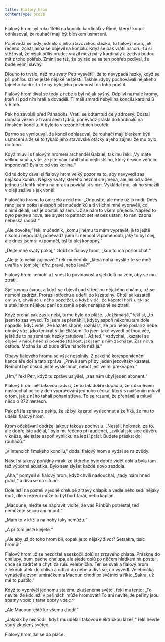 ```yaml
---
title: Fialový hrom
contentType: prose
---
```


  

Fialový hrom byl roku 1596 na koncilu kardinálů v Římě, kterýž koncil odhlasoval, že rouhači mají být bleskem usmrceni.

Poněvadž se tedy jednalo o jeho stavovskou otázku, tu fialový hrom, jak řečeno, zčistajasna se objevil na koncilu. Když se pak vrátil nahoru, tu si stěžoval, že nějak příliš prudce vrazil mezi pány kardinály a že dva budou mít z toho pohřeb. Zmínil se též, že by rád se na ten pohřeb podíval, že bude velmi slavný.

Dlouho to trvalo, než mu svatý Petr vysvětlil, že to nevypadá hezky, když se při pohřbu stane ještě nějaké neštěstí. Takhle kdyby pochová­vali nějakého tajného kacíře, to že by bylo jeho povinností do toho praštit.

Fialový hrom díval se tedy z nebe a byl nějak pyšný. Odplivl na malé hromy, kteří si pod ním hráli a dováděli. Ti malí smradi nebyli na koncilu kardinálů v Římě.

Pak ho zavolali před Pánaboha. Vrátil se odtamtud celý zdrcený. Dostal domácí vězení v trvání šesti týdnů, poněvadž práskl do kardinálů na římském koncilu. A bylo to v sezóně letních bouřek.

Darmo se vymlouval, že koncil odhlasoval, že rouhači mají bleskem býti usmrceni a že se to týkalo jeho stavovské otázky a jeho zájmu, že mu bylo do toho.

Když mluvil s fialovým hromem archanděl Gabriel, tak mu řekl: „Vy máte velkou smůlu, víte, že jste nám zabil toho nejtlustšího, který nejvíce věřícím imponoval? Byla to od vás konina.“

Od té doby dával si fialový hrom velký pozor na to, aby nevyvedl zas nějakou koninu. Nějaký svatý, kterého neznal dle jména, ale jen od vidění, jednou si lehl k němu na mrak a povídal si s ním. Vykládal mu, jak ho smažili v oleji zaživa a jak voněl.

Fialového hroma to omrzelo a řekl mu: „Odpusťte, ale mne už to nudí. Dnes ráno jsem potkal alespoň pět mučedníků a ti všichni mně vyprávěli, co s nimi dělali, než je dostali až sem. Už se nám to všem přejedlo. Napřed to bylo pěkné a nové, ale slyšet to patnáct set let bez ustání, to není žádná nebeská radost.“

„Ale dovolte,“ řekl mučedník, „komu jinému to mám vyprávět, já to ještě nikomu nepovídal, poněvadž jsem si nemohl vzpomenouti, jaký to byl olej, ale dnes jsem si vzpomněl, byl to olej konopný.“

„Dejte mně svatý pokoj,“ zlobil se fialový hrom, „kdo to má poslouchat.“

„Ale je to velmi zajímavé,“ řekl mučedník, „která noha myslíte že se mně uvařila v tom oleji dřív, pravá, nebo levá?“

Fialový hrom nemohl už snést tu povídavost a sjel dolů na zem, aby se mu ztratil.

Sjel rovnou čarou, a když se objevil nad střechou nějakého chrámu, už se nemohl zadržet. Prorazil střechu a udeřil do kazatelny. Chtěl se kazateli omluvit, chvíli se u něho pozdržel, a když viděl, že kazatel hoří, ulekl se a utekl skrz nějakou paní do země a pak nenápadně se ztratil.

Když prchal pak zas k nebi, tu mu bylo do pláče. „Ježíšmarjá,“ řekl si, „to jsem to zas vyved. To jsem se přenáhlil, kdyby aspoň někomu tam dole napadlo, když viděl, že kazatel shořel, rozhlásit, že pro něho poslali z nebe ohnivý vůz, jako tenkrát s tím Eliášem. To jsem také vyvedl pěknou věc, ještě že to na zemi tak hezky zatušovali. Až teď,“ vzdychal, „kazatel se objeví v nebi, hned si povede stížnost, jak jsem s ním zacházel. Zas nová ostuda. Možná že už bude dříve nahoře než já.“

Obavy fialového hromu se však nesplnily. Z pekelné korespondenční kanceláře došla tato zpráva: „Právě sem přibyl jeden jezovitský kazatel. Nemohl být dosud ještě vyslechnut, neboť jest velmi překvapen.“

„Hm,“ řekl Petr, když tu zprávu uslyšel, „zas nám ubyl jeden abonent.“

Fialový hrom měl takovou radost, že to tak dobře dopadlo, že s úsměvem naslouchal po celý den vypravování jednoho dědka, který s nadšením mluvil o tom, jak z něho tahali pohani střeva. To se rozumí, že přeháněl a mluvil něco o 372 metrech.

Pak přišla zpráva z pekla, že už byl kazatel vyslechnut a že říká, že mu to udělal fialový hrom.

Krom očekávání obdržel jakous takous pochvalu. „Nestál, holomek, za to, ale dobře jste udělal,“ bylo mu řečeno při audienci, „zviklal jste sice důvěru v kněze, ale máte aspoň vyhlídku na lepší práci. Budete práskat do rouhačů.“

„V intencích římského koncilu,“ dodal fialový hrom a vydal se na zvědy.

Našel si takový pořádný mrak, ze kterého bylo dobře vidět dolů a byla tam též výborná akustika. Bylo sem slyšet každé slovo ze­zdola.

„Aha,“ pomyslil si fialový hrom, když chvíli naslouchal, „tady mám hned práci,“ a dívá se na situaci.

Dole leží na posteli v jedné chalupě zrzavý chlapík a vedle něho sedí nějaký muž, dle vzezření může to být buď farář, nebo kaplan.

„Macoune, hleďte se napravit, vidíte, že vás Pánbůh potrestal, teď nemůžete sebou ani hnout.“

„Mám to v kříži a na nohy taky nemůžu.“

„A přitom ještě klejete.“

„Ale aby už do toho hrom bil, copak je to nějaký život? Setsakra, tisíc hromů!“

Fialový hrom už se nezdržel a seskočil dolů na zrzavého chlapa. Práskne do chalupy, bum, padne chalupa, ale sjede dolů po něčem hladkém na posteli, chce se zadržet a chytí za ruku velebníčka. Ten se svalí a fialový hrom z leknutí utekl do chlíva a odtud do nebe a dívá se, co vyvedl. Velebníčka vynášejí a zvoní umíráčkem a Macoun chodí po světnici a říká: „Sakra, už mě to pustilo.“

Když to vyprávěl jednomu starému zkušenému světci, řekl mu tento: „To nevíte, že kdo leží v peřinách, může hromovat? To ani nevíte, že peřiny jsou špatný vodič a farář dobrý vodič?“

„Ale Macoun ještě ke všemu chodí!“

„Jakpak by nechodil, když mu udělali takovou elektrickou lázeň,“ řekl nevrle starý zkušený světec.

Fialový hrom dal se do pláče.
